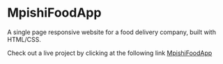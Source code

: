 # MpishiFoodApp

A single page responsive website for a food delivery company, built with HTML/CSS.

Check out a live project by clicking at the following link [MpishiFoodApp](https://mpishi-food-app.vercel.app/ "Mpishi food")
